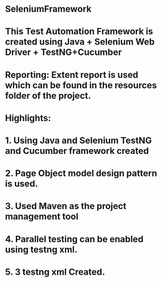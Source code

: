 # SeleniumFramework
# This Test Automation Framework is created using Java + Selenium Web Driver + TestNG+Cucumber
# Reporting: Extent report is used which can be found in the resources folder of the project.
# Highlights:
# 1.	Using Java and Selenium  TestNG and Cucumber framework created
# 2.	Page Object model design pattern is used.
# 3.	Used Maven as the project management tool
# 4.	Parallel testing can be enabled using testng xml.  
# 5.	3 testng xml Created. 

